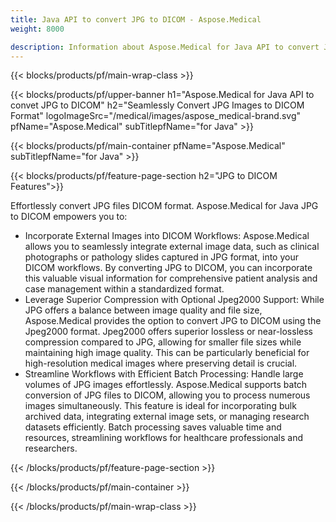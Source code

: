 ```yaml
---
title: Java API to convert JPG to DICOM - Aspose.Medical
weight: 8000

description: Information about Aspose.Medical for Java API to convert JPG to DICOM
---
```


{{< blocks/products/pf/main-wrap-class >}}

{{< blocks/products/pf/upper-banner h1="Aspose.Medical for Java API to convet JPG to DICOM" h2="Seamlessly Convert JPG Images to DICOM Format" logoImageSrc="/medical/images/aspose_medical-brand.svg" pfName="Aspose.Medical" subTitlepfName="for Java" >}}

{{< blocks/products/pf/main-container pfName="Aspose.Medical" subTitlepfName="for Java" >}}

{{< blocks/products/pf/feature-page-section h2="JPG to DICOM Features">}}

<p>Effortlessly convert JPG files DICOM format. Aspose.Medical for Java JPG to DICOM empowers you to:</p>

<ul>
<li>Incorporate External Images into DICOM Workflows: Aspose.Medical allows you to seamlessly integrate external image data, such as clinical photographs or pathology slides captured in JPG format,  into your DICOM workflows. By converting JPG to DICOM, you can incorporate this valuable visual information for comprehensive patient analysis and case management within a standardized format.</li>
<li>Leverage Superior Compression with Optional Jpeg2000 Support: While JPG offers a balance between image quality and file size, Aspose.Medical provides the option to convert JPG to DICOM using the Jpeg2000 format. Jpeg2000 offers superior lossless or near-lossless compression compared to JPG, allowing for smaller file sizes while maintaining high image quality. This can be particularly beneficial for high-resolution medical images where preserving detail is crucial.</li>
<li>Streamline Workflows with Efficient Batch Processing: Handle large volumes of JPG images effortlessly. Aspose.Medical supports batch conversion of JPG files to DICOM, allowing you to process numerous images simultaneously. This feature is ideal for incorporating bulk archived data, integrating external image sets, or managing research datasets efficiently. Batch processing saves valuable time and resources, streamlining workflows for healthcare professionals and researchers.</li>
</ul>

{{< /blocks/products/pf/feature-page-section >}}

{{< /blocks/products/pf/main-container >}}

{{< /blocks/products/pf/main-wrap-class >}}